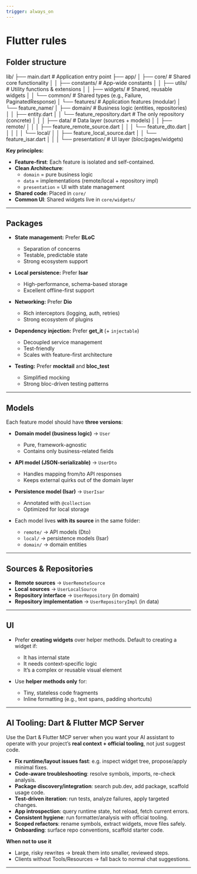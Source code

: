 ```yaml
---
trigger: always_on
---
```


# Flutter rules

## Folder structure
lib/
├── main.dart               # Application entry point
├── app/
│   ├── core/               # Shared core functionality
│   │   ├── constants/      # App-wide constants
│   │   ├── utils/          # Utility functions & extensions
│   │   ├── widgets/        # Shared, reusable widgets
│   │   └── common/         # Shared types (e.g., Failure, PaginatedResponse)
│   └── features/           # Application features (modular)
│       └── feature_name/
│           ├── domain/     # Business logic (entities, repositories)
│           │   ├── entity.dart
│           │   └── feature_repository.dart    # The only repository (concrete)
│           │
│           ├── data/       # Data layer (sources + models)
│           │   ├── remote/
│           │   │   ├── feature_remote_source.dart
│           │   │   └── feature_dto.dart
│           │   │
│           │   └── local/
│           │       ├── feature_local_source.dart
│           │       └── feature_isar.dart
│           │
│           └── presentation/ # UI layer (bloc/pages/widgets)

**Key principles:**
- **Feature-first**: Each feature is isolated and self-contained.  
- **Clean Architecture**: 
  - `domain` = pure business logic  
  - `data` = implementations (remote/local + repository impl)  
  - `presentation` = UI with state management  
- **Shared code**: Placed in `core/`  
- **Common UI**: Shared widgets live in `core/widgets/`  

---

## Packages
- **State management:** Prefer **BLoC**  
  - Separation of concerns  
  - Testable, predictable state  
  - Strong ecosystem support  

- **Local persistence:** Prefer **Isar**  
  - High-performance, schema-based storage  
  - Excellent offline-first support  

- **Networking:** Prefer **Dio**  
  - Rich interceptors (logging, auth, retries)  
  - Strong ecosystem of plugins  

- **Dependency injection:** Prefer **get_it** (+ `injectable`)  
  - Decoupled service management  
  - Test-friendly  
  - Scales with feature-first architecture  

- **Testing:** Prefer **mocktail** and **bloc_test**  
  - Simplified mocking  
  - Strong bloc-driven testing patterns  

---

## Models
Each feature model should have **three versions**:

- **Domain model (business logic)** → `User`  
  - Pure, framework-agnostic  
  - Contains only business-related fields  

- **API model (JSON-serializable)** → `UserDto`  
  - Handles mapping from/to API responses  
  - Keeps external quirks out of the domain layer  

- **Persistence model (Isar)** → `UserIsar`  
  - Annotated with `@collection`  
  - Optimized for local storage  

- Each model lives **with its source** in the same folder:  
  - `remote/` → API models (Dto)  
  - `local/` → persistence models (Isar)  
  - `domain/` → domain entities  

---

## Sources & Repositories
- **Remote sources** → `UserRemoteSource`  
- **Local sources** → `UserLocalSource`  
- **Repository interface** → `UserRepository` (in domain)  
- **Repository implementation** → `UserRepositoryImpl` (in data)  

---

## UI
- Prefer **creating widgets** over helper methods. Default to creating a widget if:  
  - It has internal state  
  - It needs context-specific logic  
  - It’s a complex or reusable visual element  

- Use **helper methods only** for:  
  - Tiny, stateless code fragments  
  - Inline formatting (e.g., text spans, padding shortcuts)  

---

## AI Tooling: Dart & Flutter MCP Server
Use the Dart & Flutter MCP server when you want your AI assistant to operate with your project’s **real context + official tooling**, not just suggest code.  

- **Fix runtime/layout issues fast**: e.g. inspect widget tree, propose/apply minimal fixes.  
- **Code-aware troubleshooting**: resolve symbols, imports, re-check analysis.  
- **Package discovery/integration**: search pub.dev, add package, scaffold usage code.  
- **Test-driven iteration**: run tests, analyze failures, apply targeted changes.  
- **App introspection**: query runtime state, hot reload, fetch current errors.  
- **Consistent hygiene**: run formatter/analysis with official tooling.  
- **Scoped refactors**: rename symbols, extract widgets, move files safely.  
- **Onboarding**: surface repo conventions, scaffold starter code.  

**When not to use it**  
- Large, risky rewrites → break them into smaller, reviewed steps.  
- Clients without Tools/Resources → fall back to normal chat suggestions.  

---